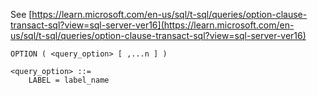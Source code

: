 See [https://learn.microsoft.com/en-us/sql/t-sql/queries/option-clause-transact-sql?view=sql-server-ver16](https://learn.microsoft.com/en-us/sql/t-sql/queries/option-clause-transact-sql?view=sql-server-ver16)
```
OPTION ( <query_option> [ ,...n ] )

<query_option> ::=
    LABEL = label_name
```
